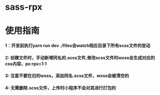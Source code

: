 # sass-rpx
# 使用指南
#### 1：开发前执行yarn run dev ./files会watch相应目录下所有scss文件的变动
#### 2: 创建文件时，手动新增同名的.scss文件,修改scss文件时wxss会生成对应的css内容，px:rpx=1:1
#### 3: 注意不要在旧的wxss，添加同名.scss文件，wxss会被清空的
#### 4: 无需删除.scss文件，上传时小程序不会对其进行打包的
